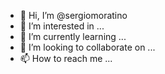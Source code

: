 - 👋 Hi, I’m @sergiomoratino
- 👀 I’m interested in ...
- 🌱 I’m currently learning ...
- 💞️ I’m looking to collaborate on ...
- 📫 How to reach me ...

<!---
sergiomoratino/sergiomoratino is a ✨ special ✨ repository because its `README.md` (this file) appears on your GitHub profile.
You can click the Preview link to take a look at your changes.
--->
